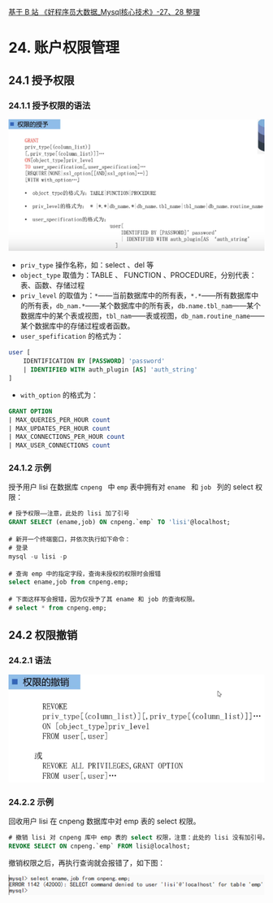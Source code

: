 [基于 B 站 《好程序员大数据_Mysql核心技术》-27、28 整理](https://www.bilibili.com/video/BV1ut4y1y7tt?p=27)

# 24. 账户权限管理

## 24.1 授予权限

### 24.1.1 授予权限的语法

![](pics/24-1-grant.png)

* `priv_type` 操作名称，如：select 、del 等
* `object_type` 取值为：TABLE 、 FUNCTION 、PROCEDURE，分别代表：表、函数、存储过程
* `priv_level` 的取值为：`*`——当前数据库中的所有表，`*.*`——所有数据库中的所有表，`db_nam.*`——某个数据库中的所有表，`db.name.tbl_nam`——某个数据库中的某个表或视图，`tbl_nam`——表或视图，`db_nam.routine_name`——某个数据库中的存储过程或者函数。
* `user_spefification` 的格式为：

```sql
user [
	IDENTIFICATION BY [PASSWORD] 'password'
	| IDENTIFIED WITH auth_plugin [AS] 'auth_string'
]
``` 

* `with_option` 的格式为： 

```sql
GRANT OPTION
| MAX_QUERIES_PER_HOUR count
| MAX_UPDATES_PER_HOUR count
| MAX_CONNECTIONS_PER_HOUR count
| MAX_USER_CONNECTIONS count
```

### 24.1.2 示例

授予用户 lisi 在数据库 `cnpeng ` 中 `emp` 表中拥有对 `ename ` 和 `job ` 列的 select 权限：

```sql
# 授予权限——注意，此处的 lisi 加了引号
GRANT SELECT (ename,job) ON cnpeng.`emp` TO 'lisi'@localhost;

# 新开一个终端窗口，并依次执行如下命令：
# 登录
mysql -u lisi -p

# 查询 emp 中的指定字段，查询未授权的权限时会报错
select ename,job from cnpeng.emp;

# 下面这样写会报错，因为仅授予了其 ename 和 job 的查询权限。
# select * from cnpeng.emp;
``` 

## 24.2 权限撤销

### 24.2.1 语法

![](pics/24-2-权限撤销revoke.png)


### 24.2.2 示例

回收用户 lisi 在 cnpeng 数据库中对 emp 表的 select 权限。

```sql
# 撤销 lisi 对 cnpeng 库中 emp 表的 select 权限，注意：此处的 lisi 没有加引号。
REVOKE SELECT ON cnpeng.`emp` FROM lisi@localhost;
```

撤销权限之后，再执行查询就会报错了，如下图：

![](pics/24-3-撤销权限之后再查询就报错.png)